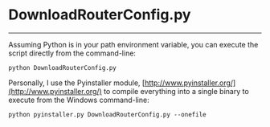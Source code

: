 # DownloadRouterConfig.py #
----------

Assuming Python is in your path environment variable, you can execute the
script directly from the command-line:


    python DownloadRouterConfig.py

Personally, I use the Pyinstaller module, [http://www.pyinstaller.org/](http://www.pyinstaller.org/)
to compile everything into a single binary to execute from the Windows
command-line:

    python pyinstaller.py DownloadRouterConfig.py --onefile
